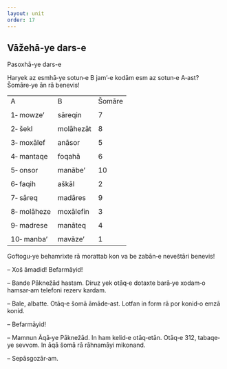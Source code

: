 ```yaml
---
layout: unit
order: 17 
---
```






## Vāžehā-ye dars-e 

Pasoxhā-ye dars-e 

Haryek az esmhā‐ye sotun‐e B jam’‐e kodām esm az sotun‐e A‐ast? Šomāre‐ye ān rā benevis!

|             |           |        |
|-----------|---------|------ |
| A           | B         | Šomāre |
|             |           |        |
| 1‐ mowze’   | sāreqin   | 7      |
|             |           |        |
| 2‐ šekl     | molāhezāt | 8      |
|             |           |        |
| 3‐ moxālef  | anāsor    | 5      |
|             |           |        |
| 4‐ mantaqe  | foqahā    | 6      |
|             |           |        |
| 5‐ onsor    | manābe’   | 10     |
|             |           |        |
| 6‐ faqih    | aškāl     | 2      |
|             |           |        |
| 7‐ sāreq    | madāres   | 9      |
|             |           |        |
| 8‐ molāheze | moxālefin | 3      |
|             |           |        |
| 9‐ madrese  | manāteq   | 4      |
|             |           |        |
| 10‐ manba’  | mavāze’   | 1      |

Goftogu‐ye behamrixte rā morattab kon va be zabān‐e neveštāri benevis!

– Xoš āmadid! Befarmāyid!

– Bande Pāknežād hastam. Diruz yek otāq‐e dotaxte barā‐ye xodam‐o hamsar‐am telefoni rezerv kardam.

– Bale, albatte. Otāq‐e šomā āmāde‐ast. Lotfan in form rā por konid‐o emzā konid.

– Befarmāyid!

– Mamnun Āqā‐ye Pāknežād. In ham kelid‐e otāq‐etān. Otāq‐e 312, tabaqe‐ye sevvom. In āqā šomā rā rāhnamāyi mikonand.

– Sepāsgozār‐am.

